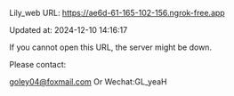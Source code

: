 Lily_web URL: https://ae6d-61-165-102-156.ngrok-free.app

Updated at: 2024-12-10 14:16:17

If you cannot open this URL, the server might be down.

Please contact: 

goley04@foxmail.com Or Wechat:GL_yeaH